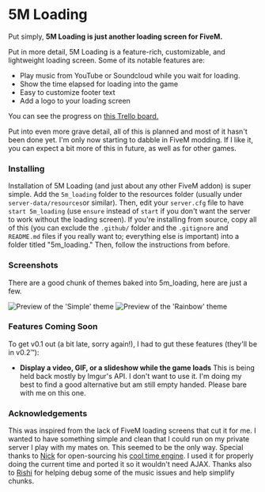 # 5M Loading

Put simply, **5M Loading is just another loading screen for FiveM.**

Put in more detail, 5M Loading is a feature-rich, customizable, and lightweight loading screen. Some of its notable features are:
- Play music from YouTube or Soundcloud while you wait for loading.
- Show the time elapsed for loading into the game
- Easy to customize footer text
- Add a logo to your loading screen

You can see the progress on [this Trello board.](https://trello.com/b/aePOCnqI)

Put into even more grave detail, all of this is planned and most of it hasn't been done yet. I'm only now starting to dabble in FiveM modding. If I like it, you can expect a bit more of this in future, as well as for other games.

### Installing
Installation of 5M Loading (and just about any other FiveM addon) is super simple. Add the `5m_loading` folder to the resources folder (usually under `server-data/resources`or similar). Then, edit your `server.cfg` file to have `start 5m_loading` (use `ensure` instead of `start` if you don't want the server to work without the loading screen). If you're installing from source, copy all of this (you can exclude the `.github/` folder and the `.gitignore` and `README.md` files if you really want to; everything else is important) into a folder titled "5m_loading." Then, follow the instructions from before.

### Screenshots
There are a good chunk of themes baked into 5m_loading, here are just a few.

![Preview of the 'Simple' theme](https://files.catbox.moe/fc01j9.png)
![Preview of the 'Rainbow' theme](.github/rainbow.gif)

### Features Coming Soon
To get v0.1 out (a bit late, sorry again!), I had to gut these features (they'll be in v0.2™):
- **Display a video, GIF, or a slideshow while the game loads** This is being held back mostly by Imgur's API. I don't want to use it. I'm doing my best to find a good alternative but am still empty handed. Please bare with me on this one.

### Acknowledgements
This was inspired from the lack of FiveM loading screens that cut it for me. I wanted to have something simple and clean that I could run on my private server I play with my mates on. This seemed to be the only way. Special thanks to [Nick](http://nicolassaad.com/) for open-sourcing his [cool time engine](https://github.com/nicolassaad/timely-greeting). I used it for properly doing the current time and ported it so it wouldn't need AJAX. Thanks also to [Rishi](https://github.com/rveerepalli) for helping debug some of the music issues and help simplify chunks.
